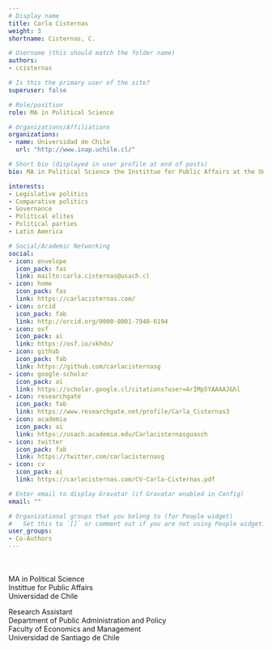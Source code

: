 ```yaml
---
# Display name
title: Carla Cisternas
weight: 3
shortname: Cisternas, C.

# Username (this should match the folder name)
authors:
- ccisternas

# Is this the primary user of the site?
superuser: false

# Role/position
role: MA in Political Science

# Organizations/Affiliations
organizations:
- name: Universidad de Chile
  url: "http://www.inap.uchile.cl/"

# Short bio (displayed in user profile at end of posts)
bio: MA in Political Science the Instittue for Public Affairs at the Universidad de Chile. Research Assistant at the Universidad de Santiago de Chile.

interests:
- Legislative politics
- Comparative politics
- Governance
- Political elites
- Political parties
- Latin America

# Social/Academic Networking
social:
- icon: envelope
  icon_pack: fas
  link: mailto:carla.cisternas@usach.cl
- icon: home
  icon_pack: fas
  link: https://carlacisternas.com/
- icon: orcid
  icon_pack: fab
  link: http://orcid.org/0000-0001-7948-6194
- icon: osf
  icon_pack: ai
  link: https://osf.io/xkhdn/
- icon: github
  icon_pack: fab
  link: https://github.com/carlacisternasg
- icon: google-scholar
  icon_pack: ai
  link: https://scholar.google.cl/citations?user=ArIMp5YAAAAJ&hl
- icon: researchgate
  icon_pack: fab
  link: https://www.researchgate.net/profile/Carla_Cisternas3
- icon: academia
  icon_pack: ai
  link: https://usach.academia.edu/Carlacisternasguasch
- icon: twitter
  icon_pack: fab
  link: https://twitter.com/carlacisternasg
- icon: cv
  icon_pack: ai
  link: https://carlacisternas.com/CV-Carla-Cisternas.pdf

# Enter email to display Gravatar (if Gravatar enabled in Config)
email: ""

# Organizational groups that you belong to (for People widget)
#   Set this to `[]` or comment out if you are not using People widget.
user_groups:
- Co-Authors
---
```


\
\
MA in Political Science \
Instittue for Public Affairs \
Universidad de Chile

Research Assistant \
Department of Public Administration and Policy \
Faculty of Economics and Management \
Universidad de Santiago de Chile
